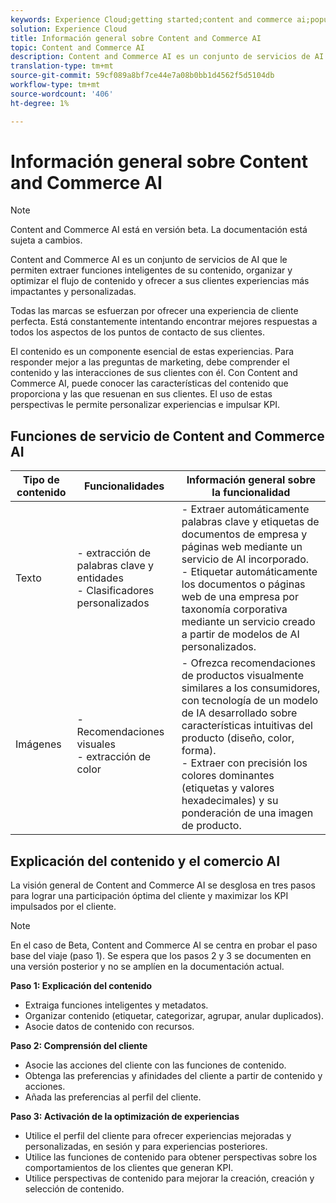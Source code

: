 ```yaml
---
keywords: Experience Cloud;getting started;content and commerce ai;popular topics;Intelligent Services;ccai
solution: Experience Cloud
title: Información general sobre Content and Commerce AI
topic: Content and Commerce AI
description: Content and Commerce AI es un conjunto de servicios de AI que le permite extraer funciones inteligentes de su contenido, organizar, optimizar el flujo de contenido y ofrecer a sus clientes experiencias más impactantes y personalizadas.
translation-type: tm+mt
source-git-commit: 59cf089a8bf7ce44e7a08b0bb1d4562f5d5104db
workflow-type: tm+mt
source-wordcount: '406'
ht-degree: 1%

---
```



<!--

NOTE to writer: "Intelligent Services" is not a valid solution value. Log a UGP bug if you think it should be added.

-->

# Información general sobre Content and Commerce AI

>[!NOTE]
>
>Content and Commerce AI está en versión beta. La documentación está sujeta a cambios.

Content and Commerce AI es un conjunto de servicios de AI que le permiten extraer funciones inteligentes de su contenido, organizar y optimizar el flujo de contenido y ofrecer a sus clientes experiencias más impactantes y personalizadas.

Todas las marcas se esfuerzan por ofrecer una experiencia de cliente perfecta. Está constantemente intentando encontrar mejores respuestas a todos los aspectos de los puntos de contacto de sus clientes.

El contenido es un componente esencial de estas experiencias. Para responder mejor a las preguntas de marketing, debe comprender el contenido y las interacciones de sus clientes con él. Con Content and Commerce AI, puede conocer las características del contenido que proporciona y las que resuenan en sus clientes. El uso de estas perspectivas le permite personalizar experiencias e impulsar KPI.

## Funciones de servicio de Content and Commerce AI

| Tipo de contenido | Funcionalidades | Información general sobre la funcionalidad |
| --- | --- | --- |
| Texto | - extracción de palabras clave y entidades <br>- Clasificadores personalizados | - Extraer automáticamente palabras clave y etiquetas de documentos de empresa y páginas web mediante un servicio de AI incorporado. <br> - Etiquetar automáticamente los documentos o páginas web de una empresa por taxonomía corporativa mediante un servicio creado a partir de modelos de AI personalizados. |
| Imágenes | - Recomendaciones visuales <br> - extracción de color | - Ofrezca recomendaciones de productos visualmente similares a los consumidores, con tecnología de un modelo de IA desarrollado sobre características intuitivas del producto (diseño, color, forma). <br> - Extraer con precisión los colores dominantes (etiquetas y valores hexadecimales) y su ponderación de una imagen de producto. |

## Explicación del contenido y el comercio AI

La visión general de Content and Commerce AI se desglosa en tres pasos para lograr una participación óptima del cliente y maximizar los KPI impulsados por el cliente.

>[!NOTE]
>
>En el caso de Beta, Content and Commerce AI se centra en probar el paso base del viaje (paso 1). Se espera que los pasos 2 y 3 se documenten en una versión posterior y no se amplíen en la documentación actual.

**Paso 1: Explicación del contenido**
- Extraiga funciones inteligentes y metadatos.
- Organizar contenido (etiquetar, categorizar, agrupar, anular duplicados).
- Asocie datos de contenido con recursos.

**Paso 2: Comprensión del cliente**
- Asocie las acciones del cliente con las funciones de contenido.
- Obtenga las preferencias y afinidades del cliente a partir de contenido y acciones.
- Añada las preferencias al perfil del cliente.

**Paso 3: Activación de la optimización de experiencias**
- Utilice el perfil del cliente para ofrecer experiencias mejoradas y personalizadas, en sesión y para experiencias posteriores.
- Utilice las funciones de contenido para obtener perspectivas sobre los comportamientos de los clientes que generan KPI.
- Utilice perspectivas de contenido para mejorar la creación, creación y selección de contenido.

